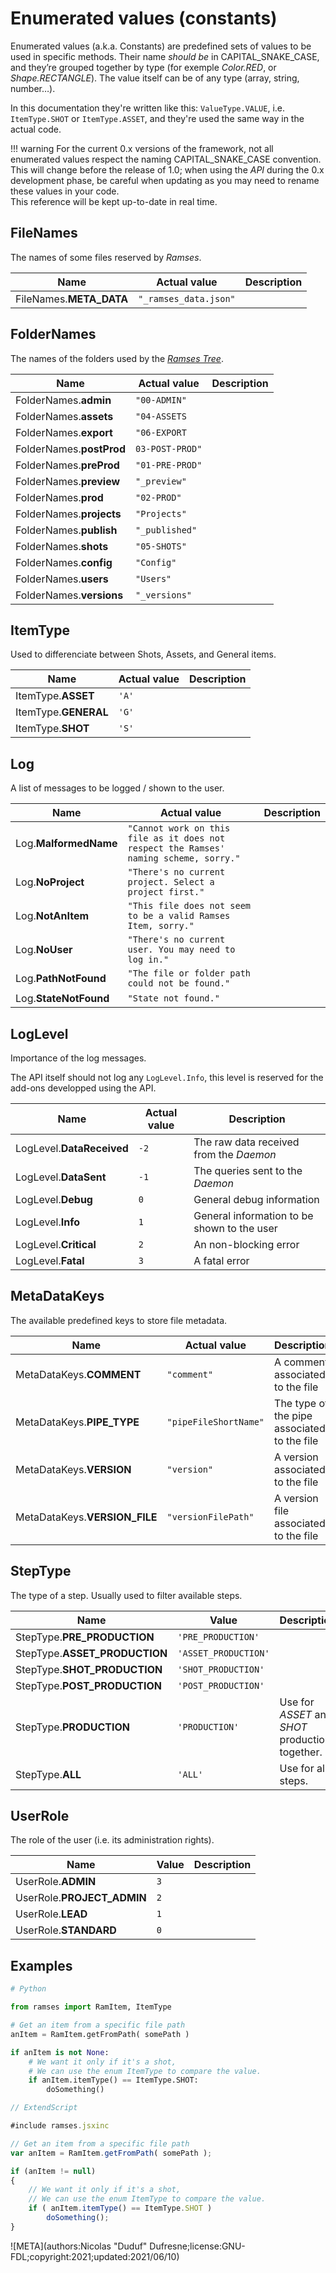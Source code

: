 # Enumerated values (constants)

Enumerated values (a.k.a. Constants) are predefined sets of values to be used in specific methods. Their name *should be* in CAPITAL_SNAKE_CASE, and they’re grouped together by type (for exemple *Color.RED*, or *Shape.RECTANGLE*). The value itself can be of any type (array, string, number…).

In this documentation they're written like this: `ValueType.VALUE`, i.e. `ItemType.SHOT` or `ItemType.ASSET`, and they're used the same way in the actual code.

!!! warning
    For the current 0.x versions of the framework, not all enumerated values respect the naming CAPITAL_SNAKE_CASE convention. This will change before the release of 1.0; when using the *API* during the 0.x development phase, be careful when updating as you may need to rename these values in your code.  
    This reference will be kept up-to-date in real time.

## FileNames

The names of some files reserved by *Ramses*.

| Name | Actual value | Description |
| --- | --- | --- |
| FileNames.**META_DATA** | `"_ramses_data.json"` | |

## FolderNames

The names of the folders used by the [*Ramses Tree*](../../components/files/index.md).

| Name | Actual value | Description |
| --- | --- | --- |
| FolderNames.**admin** | `"00-ADMIN"` | |
| FolderNames.**assets** | `"04-ASSETS` | |
| FolderNames.**export** | `"06-EXPORT` | |
| FolderNames.**postProd** | `03-POST-PROD"` | |
| FolderNames.**preProd** | `"01-PRE-PROD"` | |
| FolderNames.**preview** | `"_preview"` | |
| FolderNames.**prod** | `"02-PROD"` | |
| FolderNames.**projects** | `"Projects"` | |
| FolderNames.**publish** | `"_published"` | |
| FolderNames.**shots** | `"05-SHOTS"` | |
| FolderNames.**config** | `"Config"` | |
| FolderNames.**users** | `"Users"` | |
| FolderNames.**versions** | `"_versions"` | |

## ItemType

Used to differenciate between Shots, Assets, and General items.

| Name | Actual value | Description |
| --- | --- | --- |
| ItemType.**ASSET** | `'A'` | |
| ItemType.**GENERAL** | `'G'` | |
| ItemType.**SHOT** | `'S'` | |

## Log

A list of messages to be logged / shown to the user.

| Name | Actual value | Description |
| --- | --- | --- |
| Log.**MalformedName** | `"Cannot work on this file as it does not respect the Ramses' naming scheme, sorry."` | |
| Log.**NoProject** | `"There's no current project. Select a project first."` | |
| Log.**NotAnItem** | `"This file does not seem to be a valid Ramses Item, sorry."` | |
| Log.**NoUser** | `"There's no current user. You may need to log in."` | |
| Log.**PathNotFound** | `"The file or folder path could not be found."` | |
| Log.**StateNotFound** | `"State not found."` | |

## LogLevel

Importance of the log messages.

The API itself should not log any `LogLevel.Info`, this level is reserved for the add-ons developped using the API.

| Name | Actual value | Description |
| --- | --- | --- |
| LogLevel.**DataReceived** | `-2` | The raw data received from the *Daemon* |
| LogLevel.**DataSent** | `-1` | The queries sent to the *Daemon* |
| LogLevel.**Debug** | `0` | General debug information |
| LogLevel.**Info** | `1` | General information to be shown to the user |
| LogLevel.**Critical** | `2` | An non-blocking error |
| LogLevel.**Fatal** | `3` | A fatal error |

## MetaDataKeys

The available predefined keys to store file metadata.

| Name | Actual value | Description |
| --- | --- | --- |
| MetaDataKeys.**COMMENT** | `"comment"` | A comment associated to the file |
| MetaDataKeys.**PIPE_TYPE** | `"pipeFileShortName"` | The type of the pipe associated to the file |
| MetaDataKeys.**VERSION** | `"version"` | A version associated to the file |
| MetaDataKeys.**VERSION_FILE** | `"versionFilePath"` | A version file associated to the file |

## StepType

The type of a step. Usually used to filter available steps.

| Name | Value | Description |
| --- | --- | --- |
| StepType.**PRE_PRODUCTION** | `'PRE_PRODUCTION'` | |
| StepType.**ASSET_PRODUCTION** | `'ASSET_PRODUCTION'` | |
| StepType.**SHOT_PRODUCTION** | `'SHOT_PRODUCTION'` | |
| StepType.**POST_PRODUCTION** | `'POST_PRODUCTION'` | |
| StepType.**PRODUCTION** | `'PRODUCTION'` | Use for *ASSET* and *SHOT* production together. |
| StepType.**ALL** | `'ALL'` | Use for all steps. |

## UserRole

The role of the user (i.e. its administration rights).

| Name | Value | Description |
| --- | --- | --- |
| UserRole.**ADMIN** | `3` | |
| UserRole.**PROJECT_ADMIN** | `2` | |
| UserRole.**LEAD** | `1` | |
| UserRole.**STANDARD** | `0` | |

## Examples

```py
# Python

from ramses import RamItem, ItemType

# Get an item from a specific file path
anItem = RamItem.getFromPath( somePath )

if anItem is not None:
    # We want it only if it's a shot,
    # We can use the enum ItemType to compare the value.
    if anItem.itemType() == ItemType.SHOT:
        doSomething()
```

```js
// ExtendScript

#include ramses.jsxinc

// Get an item from a specific file path
var anItem = RamItem.getFromPath( somePath );

if (anItem != null)
{
    // We want it only if it's a shot,
    // We can use the enum ItemType to compare the value.
    if ( anItem.itemType() == ItemType.SHOT )
        doSomething();
}
```

![META](authors:Nicolas "Duduf" Dufresne;license:GNU-FDL;copyright:2021;updated:2021/06/10)
